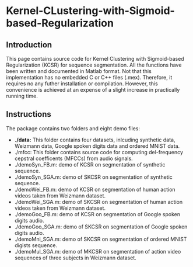 # Kernel-CLustering-with-Sigmoid-based-Regularization

## Introduction

This page contains source code for Kernel Clustering with Sigmoid-based Regularization (KCSR) for sequence segmentation. 
All the functions have been written and documented in Matlab format. Not that this implementation has no embedded C or C++ files (.mex). 
Therefore, it requires no any futher installation or compilation. However, this convenience is achieved at an expense of a slight increase in practically running time.

## Instructions

The package contains two folders and eight demo files:

   * __./data:__ This folder contains four datasets, inlcuding synthetic data, Weizmann data, Google spoken digits data and ordered MNIST data.
   * ./mfcc: This folder contains source code for computing del-frequency cepstral coefficents (MFCCs) from audio signals.
   * ./demoSyn_FB.m: demo of KCSR on segmentation of synthetic sequence.
   * ./demoSyn_SGA.m: demo of SKCSR on segmentation of synthetic sequence.
   * ./demoWei_FB.m:  demo of KCSR on segmentation of human action videos taken from Weizmann dataset.
   * ./demoWei_SGA.m: demo of SKCSR on segmentation of human action videos taken from Weizmann dataset.
   * ./demoGoo_FB.m:  demo of KCSR on segmentation of Google spoken digits audio.
   * ./demoGoo_SGA.m: demo of SKCSR on segmentation of Google spoken digits audio.
   * ./demoMni_SGA.m: demo of SKCSR on segmentation of ordered MNIST digists sequence.
   * ./demoMul_SGA.m: demo of MKCSR on segmentation of action video sequences of three subjects in Weizmann dataset.
